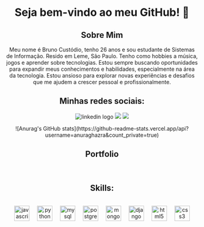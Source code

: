 <h1 align="center">Seja bem-vindo ao meu GitHub! 🚀</h1>

<div> 
<h2 align="center">Sobre Mim</h2>

<p align="center">Meu nome é Bruno Custódio, tenho 26 anos e sou estudante de Sistemas de Informação. Resido em Leme, São Paulo. Tenho como hobbies a música, jogos e aprender sobre tecnologias. Estou sempre buscando oportunidades para expandir meus conhecimentos e habilidades, especialmente na área da tecnologia. Estou ansioso para explorar novas experiências e desafios que me ajudem a crescer pessoal e profissionalmente.
</p>
</div>
<div align="center">
  <h2 align="center">Minhas redes sociais:</h2>
  <img src=https://img.shields.io/badge/LinkedIn-0077B5?style=for-the-badge&logo=linkedin&logoColor=white
 alt="linkedin logo"  />
  <img src= "https://img.shields.io/badge/Instagram-E4405F?style=for-the-badge&logo=instagram&logoColor=white"/>
  <img src= "https://img.shields.io/badge/Gmail-D14836?style=for-the-badge&logo=gmail&logoColor=white" /><br>
  <p>  ![Anurag's GitHub stats](https://github-readme-stats.vercel.app/api?username=anuraghazra&count_private=true)</p>
</div>
 

<div>
<h2 align="center">Portfolio</h2><br>
</div>



<div align="center">
  <h2 align="center">Skills:</h2><br>
  <img src="https://cdn.jsdelivr.net/gh/devicons/devicon/icons/javascript/javascript-original.svg" height="40" alt="javascript logo"  />
  <img width="12" />
  <img src="https://cdn.jsdelivr.net/gh/devicons/devicon/icons/python/python-original.svg" height="40" alt="python logo"  />
  <img width="12" />
  <img src="https://cdn.jsdelivr.net/gh/devicons/devicon/icons/mysql/mysql-original.svg" height="40" alt="mysql logo"  />
  <img width="12" />
  <img src="https://cdn.jsdelivr.net/gh/devicons/devicon/icons/postgresql/postgresql-original.svg" height="40" alt="postgresql logo"  />
  <img width="12" />
  <img src="https://cdn.jsdelivr.net/gh/devicons/devicon/icons/mongodb/mongodb-original.svg" height="40" alt="mongodb logo"  />
  <img width="12" />
  <img src="https://cdn.jsdelivr.net/gh/devicons/devicon/icons/django/django-plain.svg" height="40" alt="django logo"  />
  <img width="12" />
  <img src="https://cdn.jsdelivr.net/gh/devicons/devicon/icons/html5/html5-original.svg" height="40" alt="html5 logo"  />
  <img width="12" />
  <img src="https://cdn.jsdelivr.net/gh/devicons/devicon/icons/css3/css3-original.svg" height="40" alt="css3 logo"  />
</div><br>
<div align="center">
 



